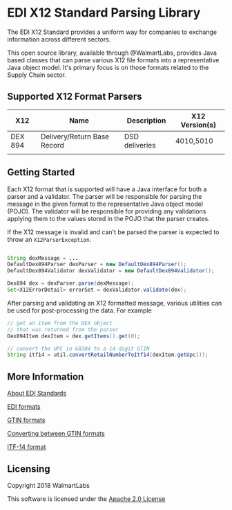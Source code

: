 # EDI X12 Standard Parsing Library

The EDI X12 Standard provides a uniform way for companies to exchange information across different sectors. 

This open source library, available through @WalmartLabs, provides Java based classes that can parse various X12 file formats into a representative Java object model. It's primary focus is on those formats related to the Supply Chain sector.

## Supported X12 Format Parsers

| X12     	| Name                        	| Description 	 | X12 Version(s) |
|---------	|-----------------------------	|-------------	 |--------------  |
| DEX 894 	| Delivery/Return Base Record 	| DSD deliveries | 4010,5010      |
|         	|                             	|             	 |                |

## Getting Started

Each X12 format that is supported will have a Java interface for both a parser and a validator. The parser will be responsible for parsing the message in the given format to the representative Java object model (POJO). The validator will be responsible for providing any validations applying them to the values stored in the POJO that the parser creates.

If the X12 message is invalid and can't be parsed the parser is expected to throw an `X12ParserException`.

```java

String dexMessage = ...
DefaultDex894Parser dexParser = new DefaultDex894Parser();
DefaultDex894Validator dexValidator = new DefaultDex894Validator();

Dex894 dex = dexParser.parse(dexMessage);
Set<X12ErrorDetail> errorSet = dexValidator.validate(dex);

```

After parsing and validating an X12 formatted message, various utilities can be used for post-processing the data. 
For example 

```java
// get an item from the DEX object 
// that was returned from the parser
Dex894Item dexItem = dex.getItems().get(0);

// convert the UPC in G8304 to a 14 digit GTIN
String itf14 = util.convertRetailNumberToItf14(dexItem.getUpc());

```

## More Information

[About EDI Standards](http://ediacademy.com/blog/edi-x12-standard/)

[EDI formats](https://www.spscommerce.com/resources/edi-documents-transactions/)

[GTIN formats](https://www.gtin.info/)

[Converting between GTIN formats](https://www.free-barcode-generator.net/ean-14/)

[ITF-14 format](https://www.free-barcode-generator.net/itf-14/)

## Licensing
Copyright 2018 WalmartLabs

This software is licensed under the [Apache 2.0 License](https://www.apache.org/licenses/LICENSE-2.0)